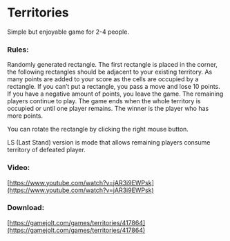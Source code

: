 # Territories
Simple but enjoyable game for 2-4 people.


### Rules: 
  Randomly generated rectangle. The first rectangle is placed in the corner, the following rectangles should 
be adjacent to your existing territory. As many points are added to your score as the cells are occupied by a 
rectangle. If you can’t put a rectangle, you pass a move and lose 10 points. If you have a negative amount of points, 
you leave the game. The remaining players continue to play. The game ends when the whole territory is occupied or 
until one player remains. The winner is the player who has more points. 

  You can rotate the rectangle by clicking the right mouse button.
  
  LS (Last Stand) version is mode that allows remaining players consume territory of defeated player.

### Video:
[https://www.youtube.com/watch?v=jAR3i9EWPsk](https://www.youtube.com/watch?v=jAR3i9EWPsk)
### Download:
[https://gamejolt.com/games/territories/417864](https://gamejolt.com/games/territories/417864)
